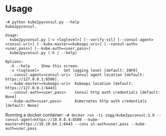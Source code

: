 # Usage
```
~# python kube2pyconsul.py --help
kube2pyconsul.

Usage:
  kube2pyconsul.py [-v <loglevel>] [--verify-ssl] [--consul-agent=<consul-uri>] [--kube-master=<kubeapi-uri>] [--consul-auth=<user,pass>] [--kube-auth=<user,pass>]
  kube2pyconsul.py (-h | --help)

Options:
  -h --help     Show this screen.
  -v <loglevel>           Set logging level [default: INFO]
  --consul-agent=<consul-uri>  Consul agent location [default: https://127.0.0.1:8500].
  --kube-master=<kubeapi-uri>  Kubeapi location [default: https://127.0.0.1:6443]
  --consul-auth=<user,pass>    Consul http auth credentials [default: None]
  --kube-auth=<user,pass>      Kubernetes http auth credentials [default: None]
```

Running a docker container:
`~# docker run -ti zogg/kube2pyconsul:1.0 --consul-agent=https://10.0.0.4:8500 --kube-master=https://10.10.64.1:6443 --cons
ul-auth=user,pass --kube-auth=user,pass`
